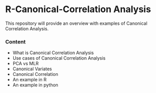 # R-Canonical-Correlation Analysis

This repository will provide an overview with examples of Canonical Correlation Analysis. 


### Content
- What is Canonical Correlation Analysis
- Use cases of Canonical Correlation Analysis
- PCA vs MLR
- Canonical Variates
- Canonical Correlation
- An example in R
- An example in python
